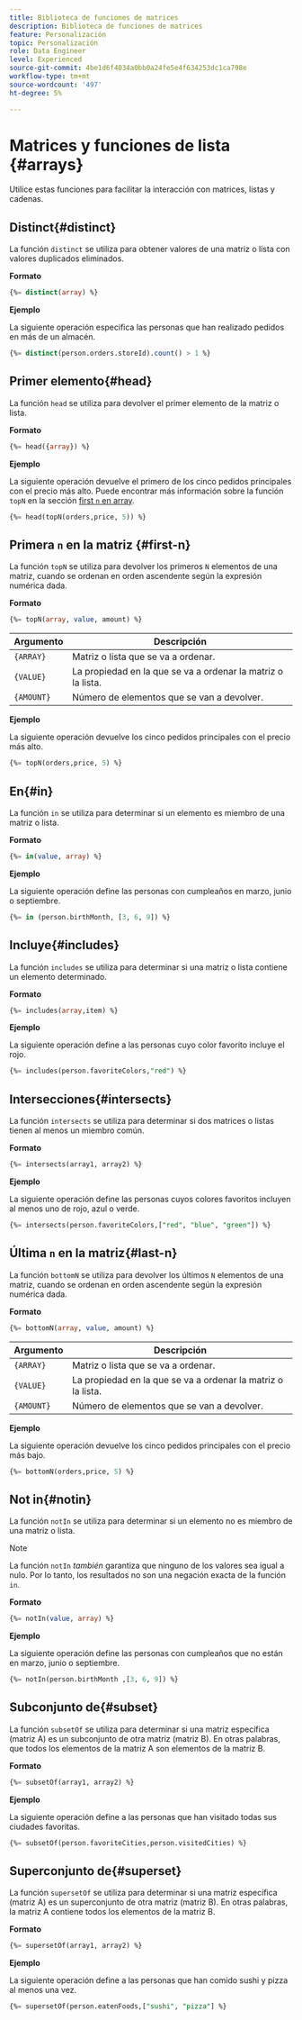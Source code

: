 ```yaml
---
title: Biblioteca de funciones de matrices
description: Biblioteca de funciones de matrices
feature: Personalización
topic: Personalización
role: Data Engineer
level: Experienced
source-git-commit: 4be1d6f4034a0bb0a24fe5e4f634253dc1ca798e
workflow-type: tm+mt
source-wordcount: '497'
ht-degree: 5%

---
```


# Matrices y funciones de lista {#arrays}

Utilice estas funciones para facilitar la interacción con matrices, listas y cadenas.

## Distinct{#distinct}

La función `distinct` se utiliza para obtener valores de una matriz o lista con valores duplicados eliminados.

**Formato**

```sql
{%= distinct(array) %}
```

**Ejemplo**

La siguiente operación especifica las personas que han realizado pedidos en más de un almacén.

```sql
{%= distinct(person.orders.storeId).count() > 1 %}
```

## Primer elemento{#head}

La función `head` se utiliza para devolver el primer elemento de la matriz o lista.

**Formato**

```sql
{%= head({array}) %}
```

**Ejemplo**

La siguiente operación devuelve el primero de los cinco pedidos principales con el precio más alto. Puede encontrar más información sobre la función `topN` en la sección [first `n` en array](#first-n).

```sql
{%= head(topN(orders,price, 5)) %}
```

## Primera `n` en la matriz {#first-n}

La función `topN` se utiliza para devolver los primeros `N` elementos de una matriz, cuando se ordenan en orden ascendente según la expresión numérica dada.

**Formato**

```sql
{%= topN(array, value, amount) %}
```

| Argumento | Descripción |
| --------- | ----------- |
| `{ARRAY}` | Matriz o lista que se va a ordenar. |
| `{VALUE}` | La propiedad en la que se va a ordenar la matriz o la lista. |
| `{AMOUNT}` | Número de elementos que se van a devolver. |

**Ejemplo**

La siguiente operación devuelve los cinco pedidos principales con el precio más alto.

```sql
{%= topN(orders,price, 5) %}
```

## En{#in}

La función `in` se utiliza para determinar si un elemento es miembro de una matriz o lista.

**Formato**

```sql
{%= in(value, array) %}
```

**Ejemplo**

La siguiente operación define las personas con cumpleaños en marzo, junio o septiembre.

```sql
{%= in (person.birthMonth, [3, 6, 9]) %}
```

## Incluye{#includes}

La función `includes` se utiliza para determinar si una matriz o lista contiene un elemento determinado.

**Formato**

```sql
{%= includes(array,item) %}
```

**Ejemplo**

La siguiente operación define a las personas cuyo color favorito incluye el rojo.

```sql
{%= includes(person.favoriteColors,"red") %}
```

## Intersecciones{#intersects}

La función `intersects` se utiliza para determinar si dos matrices o listas tienen al menos un miembro común.

**Formato**

```sql
{%= intersects(array1, array2) %}
```

**Ejemplo**

La siguiente operación define las personas cuyos colores favoritos incluyen al menos uno de rojo, azul o verde.

```sql
{%= intersects(person.favoriteColors,["red", "blue", "green"]) %}
```


<!-- ## Intersection{#intersection}

The `intersection` function is used to determine the common members of two arrays or lists.

**Format**

```sql
intersection({ARRAY},{ARRAY})
```

**Example**

The following operation defines if person 1 and person 2 both have favorite colors of red, blue, and green.

```sql
intersection(person1.favoriteColors,person2.favoriteColors) = ["red", "blue", "green"]
```
-->

## Última `n` en la matriz{#last-n}

La función `bottomN` se utiliza para devolver los últimos `N` elementos de una matriz, cuando se ordenan en orden ascendente según la expresión numérica dada.

**Formato**

```sql
{%= bottomN(array, value, amount) %}
```

| Argumento | Descripción |
| --------- | ----------- | 
| `{ARRAY}` | Matriz o lista que se va a ordenar. |
| `{VALUE}` | La propiedad en la que se va a ordenar la matriz o la lista. |
| `{AMOUNT}` | Número de elementos que se van a devolver. |

**Ejemplo**

La siguiente operación devuelve los cinco pedidos principales con el precio más bajo.

```sql
{%= bottomN(orders,price, 5) %}
```


## Not in{#notin}

La función `notIn` se utiliza para determinar si un elemento no es miembro de una matriz o lista.

>[!NOTE]
>
>La función `notIn` *también* garantiza que ninguno de los valores sea igual a nulo. Por lo tanto, los resultados no son una negación exacta de la función `in`.

**Formato**

```sql
{%= notIn(value, array) %}
```

**Ejemplo**

La siguiente operación define las personas con cumpleaños que no están en marzo, junio o septiembre.

```sql
{%= notIn(person.birthMonth ,[3, 6, 9]) %}
```


## Subconjunto de{#subset}

La función `subsetOf` se utiliza para determinar si una matriz específica (matriz A) es un subconjunto de otra matriz (matriz B). En otras palabras, que todos los elementos de la matriz A son elementos de la matriz B.

**Formato**

```sql
{%= subsetOf(array1, array2) %}
```

**Ejemplo**

La siguiente operación define a las personas que han visitado todas sus ciudades favoritas.

```sql
{%= subsetOf(person.favoriteCities,person.visitedCities) %}
```

## Superconjunto de{#superset}

La función `supersetOf` se utiliza para determinar si una matriz específica (matriz A) es un superconjunto de otra matriz (matriz B). En otras palabras, la matriz A contiene todos los elementos de la matriz B.

**Formato**

```sql
{%= supersetOf(array1, array2) %}
```

**Ejemplo**

La siguiente operación define a las personas que han comido sushi y pizza al menos una vez.

```sql
{%= supersetOf(person.eatenFoods,["sushi", "pizza"] %}
```







